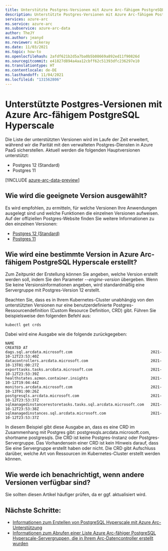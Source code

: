 ```yaml
---
title: Unterstützte Postgres-Versionen mit Azure Arc-fähigem PostgreSQL Hyperscale
description: Unterstützte Postgres-Versionen mit Azure Arc-fähigem PostgreSQL Hyperscale
services: azure-arc
ms.service: azure-arc
ms.subservice: azure-arc-data
author: TheJY
ms.author: jeanyd
ms.reviewer: mikeray
ms.date: 11/03/2021
ms.topic: how-to
ms.openlocfilehash: 2afdf621b2d5a7ba0b5b08669a892ed11f90826d
ms.sourcegitcommit: e41827d894a4aa12cbff62c51393dfc236297e10
ms.translationtype: HT
ms.contentlocale: de-DE
ms.lasthandoff: 11/04/2021
ms.locfileid: "131562806"
---
```

# <a name="supported-versions-of-postgres-with-azure-arc-enabled-postgresql-hyperscale"></a>Unterstützte Postgres-Versionen mit Azure Arc-fähigem PostgreSQL Hyperscale
Die Liste der unterstützten Versionen wird im Laufe der Zeit erweitert, während wir die Parität mit den verwalteten Postgres-Diensten in Azure PaaS sicherstellen. Aktuell werden die folgenden Hauptversionen unterstützt:
- Postgres 12 (Standard)
- Postgres 11


[!INCLUDE [azure-arc-data-preview](../../../includes/azure-arc-data-preview.md)]

## <a name="how-to-chose-between-versions"></a>Wie wird die geeignete Version ausgewählt?
Es wird empfohlen, zu ermitteln, für welche Versionen Ihre Anwendungen ausgelegt sind und welche Funktionen die einzelnen Versionen aufweisen. Auf der offiziellen Postgres-Website finden Sie weitere Informationen zu den einzelnen Versionen:
- [Postgres 12 (Standard)](https://www.postgresql.org/docs/12/index.html)
- [Postgres 11](https://www.postgresql.org/docs/11/index.html)

## <a name="how-to-create-a-particular-version-in-azure-arc-enabled-postgresql-hyperscale"></a>Wie wird eine bestimmte Version in Azure Arc-fähigem PostgreSQL Hyperscale erstellt?
Zum Zeitpunkt der Erstellung können Sie angeben, welche Version erstellt werden soll, indem Sie den Parameter _--engine-version_ übergeben. Wenn Sie keine Versionsinformationen angeben, wird standardmäßig eine Servergruppe mit Postgres-Version 12 erstellt.

Beachten Sie, dass es in Ihrem Kubernetes-Cluster unabhängig von den unterstützten Versionen nur eine benutzerdefinierte Postgres-Ressourcendefinition (Custom Resource Definition, CRD) gibt.
Führen Sie beispielsweise den folgenden Befehl aus:
```console
kubectl get crds
```

Dabei wird eine Ausgabe wie die folgende zurückgegeben:
```console
NAME                                                             CREATED AT
dags.sql.arcdata.microsoft.com                                   2021-10-12T23:53:40Z
datacontrollers.arcdata.microsoft.com                            2021-10-13T01:00:27Z
exporttasks.tasks.arcdata.microsoft.com                          2021-10-12T23:53:39Z
healthstates.azmon.container.insights                            2021-10-12T19:04:44Z
monitors.arcdata.microsoft.com                                   2021-10-13T01:00:26Z
postgresqls.arcdata.microsoft.com                                2021-10-12T23:53:37Z
sqlmanagedinstancerestoretasks.tasks.sql.arcdata.microsoft.com   2021-10-12T23:53:38Z
sqlmanagedinstances.sql.arcdata.microsoft.com                    2021-10-12T23:53:37Z
```

In diesem Beispiel gibt diese Ausgabe an, dass es eine CRD im Zusammenhang mit Postgres gibt: postgresqls.arcdata.microsoft.com, shortname postgresqls. Die CRD ist keine Postgres-Instanz oder Postgres-Servergruppe. Das Vorhandensein einer CRD ist kein Hinweis darauf, dass Sie eine Servergruppe erstellt haben oder nicht. Die CRD gibt Aufschluss darüber, welche Art von Ressourcen im Kubernetes-Cluster erstellt werden können.

## <a name="how-can-i-be-notified-when-other-versions-are-available"></a>Wie werde ich benachrichtigt, wenn andere Versionen verfügbar sind?
Sie sollten diesen Artikel häufiger prüfen, da er ggf. aktualisiert wird.


## <a name="next-steps"></a>Nächste Schritte:
- [Informationen zum Erstellen von PostgreSQL Hyperscale mit Azure Arc-Unterstützung](create-postgresql-hyperscale-server-group.md)
- [Informationen zum Abrufen einer Liste Azure Arc-fähiger PostgreSQL Hyperscale-Servergruppen, die in Ihrem Arc-Datencontroller erstellt wurden](list-server-groups-postgres-hyperscale.md)
